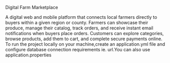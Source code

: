 Digital Farm Marketplace

A digital web and mobile platform that connects local farmers directly to buyers within a given region or county.
Farmers can showcase their produce, manage their catalog, track orders, and receive instant email notifications when buyers place orders.
Customers can explore categories, browse products, add them to cart, and complete secure payments online.
To run the project locally on your machine,create an application.yml file and configure database connection requirements ie. url.You can also use
application.properties

